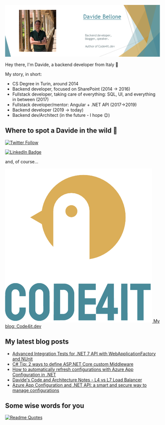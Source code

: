 ![Profile banner](./DavideBellone.png)

Hey there, I'm Davide, a backend developer from Italy 🤏 

My story, in short:

* CS Degree in Turin, around 2014
* Backend developer, focused on SharePoint (2014 -> 2016)
* Fullstack developer, taking care of everything: SQL, UI, and everything in between (2017)
* Fullstack developer/mentor: Angular + .NET API (2017->2019)
* Backend developer (2019 -> today)
* Backend dev/Architect (in the future - I hope 😉)

## Where to spot a Davide in the wild 🦏

[![Twitter Follow](https://img.shields.io/twitter/follow/BelloneDavide?label=Let%27s%20get%20in%20touch%20on%20Twitter&style=social)](https://twitter.com/BelloneDavide)

[![LinkedIn Badge](https://img.shields.io/badge/LinkedIn-Profile-informational?style=social&logo=linkedin)](https://www.linkedin.com/in/bellonedavide/)

and, of course...

[![Personal blog](./logo_small.png) My blog: Code4it.dev](https://www.code4it.dev/)


## My latest blog posts

<!-- BLOG-POST-LIST:START -->
- [Advanced Integration Tests for .NET 7 API with WebApplicationFactory and NUnit](https://www.code4it.dev/blog/advanced-integration-tests-webapplicationfactory/)
- [C# Tip: 2 ways to define ASP.NET Core custom Middleware](https://www.code4it.dev/csharptips/custom-middleware/)
- [How to automatically refresh configurations with Azure App Configuration in .NET](https://www.code4it.dev/blog/azure-app-configuration-refresh-config/)
- [Davide&#39;s Code and Architecture Notes - L4 vs L7 Load Balancer](https://www.code4it.dev/architecture-notes/l4-vs-l7-load-balancers/)
- [Azure App Configuration and .NET API: a smart and secure way to manage configurations](https://www.code4it.dev/blog/azure-app-configuration-dotnet-api/)
<!-- BLOG-POST-LIST:END -->



## Some wise words for you

[![Readme Quotes](https://quotes-github-readme.vercel.app/api?type=horizontal&theme=light)](https://github.com/piyushsuthar/github-readme-quotes)
